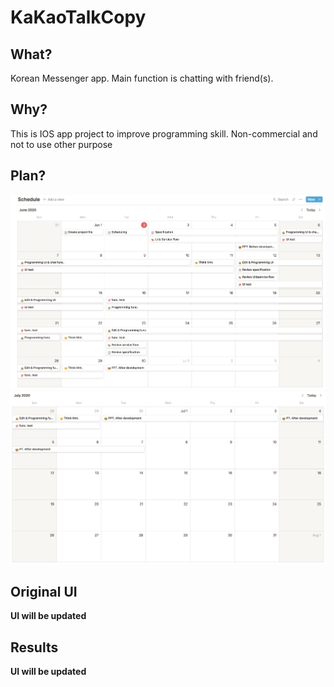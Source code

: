 # KaKaoTalkCopy

## What?
Korean Messenger app. Main function is chatting with friend(s).

## Why?
This is IOS app project to improve programming skill. Non-commercial and not to use other purpose

## Plan?
![skd6](./gitimg/skd6.png)
![skd7](./gitimg/skd7.png)

## Original UI
**UI will be updated**

## Results
**UI will be updated**
